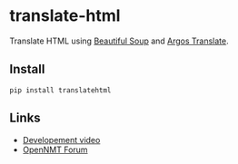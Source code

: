 # translate-html
Translate HTML using [Beautiful Soup](https://beautiful-soup-4.readthedocs.io/en/latest/) and [Argos Translate](https://github.com/argosopentech/argos-translate).

## Install
```
pip install translatehtml
```

## Links
- [Developement video](https://www.youtube.com/watch?v=S28XOIvRzwo&list=PLe6dpCSdH0zRlFBBzE1mfdRv6CWttmkcL)
- [OpenNMT Forum](https://forum.opennmt.net/t/suggestions-for-translating-xml/4409)


